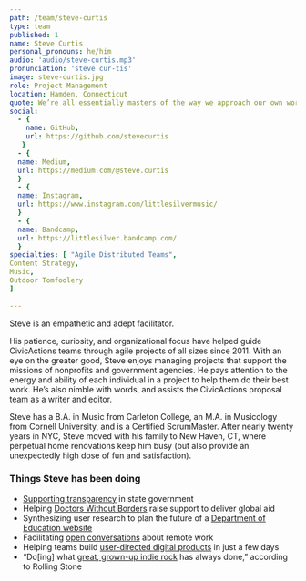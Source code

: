 ```yaml
---
path: /team/steve-curtis
type: team
published: 1
name: Steve Curtis
personal_pronouns: he/him
audio: 'audio/steve-curtis.mp3'
pronunciation: 'steve cur-tis'
image: steve-curtis.jpg
role: Project Management
location: Hamden, Connecticut 
quote: We’re all essentially masters of the way we approach our own work, yet deeply accountable to each other.
social: 
  - {
    name: GitHub,
    url: https://github.com/stevecurtis
   }
  - {
  name: Medium,
  url: https://medium.com/@steve.curtis
  }
  - {
  name: Instagram,
  url: https://www.instagram.com/littlesilvermusic/
  }
  - {
  name: Bandcamp,
  url: https://littlesilver.bandcamp.com/
  }
specialties: [ "Agile Distributed Teams",
Content Strategy,
Music,
Outdoor Tomfoolery
]
  
---
```


Steve is an empathetic and adept facilitator. 

His patience, curiosity, and organizational focus have helped guide CivicActions teams through agile projects of all sizes since 2011. With an eye on the greater good, Steve enjoys managing projects that support the missions of nonprofits and government agencies. He pays attention to the energy and ability of each individual in a project to help them do their best work. He’s also nimble with words, and assists the CivicActions proposal team as a writer and editor.

Steve has a B.A. in Music from Carleton College, an M.A. in Musicology from Cornell University, and is a Certified ScrumMaster. After nearly twenty years in NYC, Steve moved with his family to New Haven, CT, where perpetual home renovations keep him busy (but also provide an unexpectedly high dose of fun and satisfaction).




### Things Steve has been doing
* [Supporting transparency](https://civicactions.com/case-study/digital-democracy) in state government 
* Helping [Doctors Without Borders](https://civicactions.com/case-study/msf/) raise support to deliver global aid
* Synthesizing user research to plan the future of a [Department of Education website](https://www2.ed.gov/about/offices/list/ovae/pi/AdultEd/index.html)
* Facilitating [open conversations](https://medium.com/@steve.curtis/an-open-dialogue-on-work-and-life-in-a-distributed-team-796ef88813cd) about remote work 
* Helping teams build [user-directed digital products](http://www.govtech.com/civic/3-Tips-for-Joining-Californias-Agile-Government-Vendor-Pool.html) in just a few days
* “Do[ing] what [great, grown-up indie rock](https://littlesilver.bandcamp.com/track/one-stepper) has always done,” according to Rolling Stone


